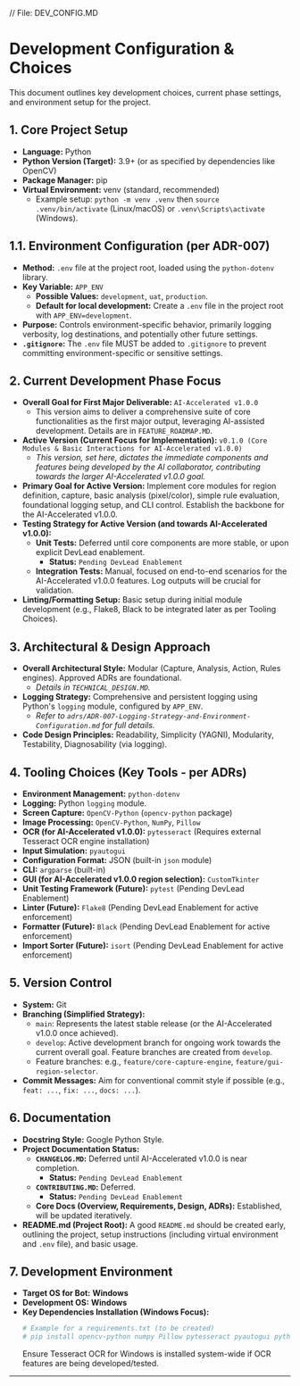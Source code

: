 // File: DEV_CONFIG.MD
# Development Configuration & Choices

This document outlines key development choices, current phase settings, and environment setup for the project.

## 1. Core Project Setup
*   **Language:** Python
*   **Python Version (Target):** 3.9+ (or as specified by dependencies like OpenCV)
*   **Package Manager:** pip
*   **Virtual Environment:** venv (standard, recommended)
    *   Example setup: `python -m venv .venv` then `source .venv/bin/activate` (Linux/macOS) or `.venv\Scripts\activate` (Windows).

## 1.1. Environment Configuration (per ADR-007)
*   **Method:** `.env` file at the project root, loaded using the `python-dotenv` library.
*   **Key Variable:** `APP_ENV`
    *   **Possible Values:** `development`, `uat`, `production`.
    *   **Default for local development:** Create a `.env` file in the project root with `APP_ENV=development`.
*   **Purpose:** Controls environment-specific behavior, primarily logging verbosity, log destinations, and potentially other future settings.
*   **`.gitignore`:** The `.env` file MUST be added to `.gitignore` to prevent committing environment-specific or sensitive settings.

## 2. Current Development Phase Focus
*   **Overall Goal for First Major Deliverable:** `AI-Accelerated v1.0.0`
    *   This version aims to deliver a comprehensive suite of core functionalities as the first major output, leveraging AI-assisted development. Details are in `FEATURE_ROADMAP.MD`.
*   **Active Version (Current Focus for Implementation):** `v0.1.0 (Core Modules & Basic Interactions for AI-Accelerated v1.0.0)`
    *   *This version, set here, dictates the immediate components and features being developed by the AI collaborator, contributing towards the larger AI-Accelerated v1.0.0 goal.*
*   **Primary Goal for Active Version:** Implement core modules for region definition, capture, basic analysis (pixel/color), simple rule evaluation, foundational logging setup, and CLI control. Establish the backbone for the AI-Accelerated v1.0.0.
*   **Testing Strategy for Active Version (and towards AI-Accelerated v1.0.0):**
    *   **Unit Tests:** Deferred until core components are more stable, or upon explicit DevLead enablement.
        *   **Status:** `Pending DevLead Enablement`
    *   **Integration Tests:** Manual, focused on end-to-end scenarios for the AI-Accelerated v1.0.0 features. Log outputs will be crucial for validation.
*   **Linting/Formatting Setup:** Basic setup during initial module development (e.g., Flake8, Black to be integrated later as per Tooling Choices).

## 3. Architectural & Design Approach
*   **Overall Architectural Style:** Modular (Capture, Analysis, Action, Rules engines). Approved ADRs are foundational.
    *   *Details in `TECHNICAL_DESIGN.MD`.*
*   **Logging Strategy:** Comprehensive and persistent logging using Python's `logging` module, configured by `APP_ENV`.
    *   *Refer to `adrs/ADR-007-Logging-Strategy-and-Environment-Configuration.md` for full details.*
*   **Code Design Principles:** Readability, Simplicity (YAGNI), Modularity, Testability, Diagnosability (via logging).

## 4. Tooling Choices (Key Tools - per ADRs)
*   **Environment Management:** `python-dotenv`
*   **Logging:** Python `logging` module.
*   **Screen Capture:** `OpenCV-Python` (`opencv-python` package)
*   **Image Processing:** `OpenCV-Python`, `NumPy`, `Pillow`
*   **OCR (for AI-Accelerated v1.0.0):** `pytesseract` (Requires external Tesseract OCR engine installation)
*   **Input Simulation:** `pyautogui`
*   **Configuration Format:** JSON (built-in `json` module)
*   **CLI:** `argparse` (built-in)
*   **GUI (for AI-Accelerated v1.0.0 region selection):** `CustomTkinter`
*   **Unit Testing Framework (Future):** `pytest` (Pending DevLead Enablement)
*   **Linter (Future):** `Flake8` (Pending DevLead Enablement for active enforcement)
*   **Formatter (Future):** `Black` (Pending DevLead Enablement for active enforcement)
*   **Import Sorter (Future):** `isort` (Pending DevLead Enablement for active enforcement)

## 5. Version Control
*   **System:** Git
*   **Branching (Simplified Strategy):**
    *   `main`: Represents the latest stable release (or the AI-Accelerated v1.0.0 once achieved).
    *   `develop`: Active development branch for ongoing work towards the current overall goal. Feature branches are created from `develop`.
    *   Feature branches: e.g., `feature/core-capture-engine`, `feature/gui-region-selector`.
*   **Commit Messages:** Aim for conventional commit style if possible (e.g., `feat: ...`, `fix: ...`, `docs: ...`).

## 6. Documentation
*   **Docstring Style:** Google Python Style.
*   **Project Documentation Status:**
    *   **`CHANGELOG.MD`:** Deferred until AI-Accelerated v1.0.0 is near completion.
        *   **Status:** `Pending DevLead Enablement`
    *   **`CONTRIBUTING.MD`:** Deferred.
        *   **Status:** `Pending DevLead Enablement`
    *   **Core Docs (Overview, Requirements, Design, ADRs):** Established, will be updated iteratively.
*   **README.md (Project Root):** A good `README.md` should be created early, outlining the project, setup instructions (including virtual environment and `.env` file), and basic usage.

## 7. Development Environment
*   **Target OS for Bot:** **Windows**
*   **Development OS:** **Windows**
*   **Key Dependencies Installation (Windows Focus):**
    ```bash
    # Example for a requirements.txt (to be created)
    # pip install opencv-python numpy Pillow pytesseract pyautogui python-dotenv CustomTkinter
    ```
    Ensure Tesseract OCR for Windows is installed system-wide if OCR features are being developed/tested.

---